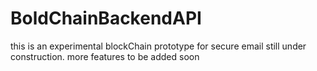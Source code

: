 # BoldChainBackendAPI
this is an experimental blockChain prototype for secure email still under construction.
more features to be added soon 
